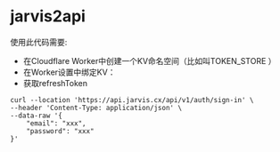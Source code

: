 # jarvis2api
使用此代码需要:
- 在Cloudflare Worker中创建一个KV命名空间（比如叫TOKEN_STORE ）
- 在Worker设置中绑定KV：
- 获取refreshToken
```
curl --location 'https://api.jarvis.cx/api/v1/auth/sign-in' \
--header 'Content-Type: application/json' \
--data-raw '{
    "email": "xxx",
    "password": "xxx"
}'
```
